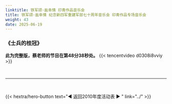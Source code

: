 ```yaml
---
linktitle: 铁军颂·盐阜情 印青作品音乐会
title: 铁军颂·盐阜情 纪念新四军重建军部七十周年音乐会 印青作品专场音乐会
weight: 43
date: 2025-06-19
---
```


### 《士兵的桂冠》

**此为完整版，蔡老师的节目在第48分38秒处。**
{{< tencentvideo d0308i8vviy >}}

<br>
<hr>
<br>

{{< hextra/hero-button text="◀ 返回2010年度活动表 ▶ " link="../" >}}